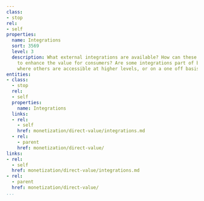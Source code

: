 ```yaml
---
class:
- stop
rel:
- self
properties:
  name: Integrations
  sort: 3569
  level: 3
  description: What external integrations are available? How can these be leveraged
    to enhance the value for consumers? Are some integrations part of base operations,
    where others are accessible at higher levels, or on a one off basis.
entities:
- class:
  - stop
  rel:
  - self
  properties:
    name: Integrations
  links:
  - rel:
    - self
    href: monetization/direct-value/integrations.md
  - rel:
    - parent
    href: monetization/direct-value/
links:
- rel:
  - self
  href: monetization/direct-value/integrations.md
- rel:
  - parent
  href: monetization/direct-value/
...
```

